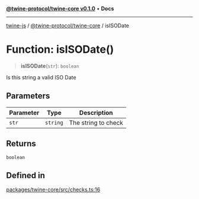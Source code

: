 [**@twine-protocol/twine-core v0.1.0**](../index.md) • **Docs**

***

[twine-js](../../../index.md) / [@twine-protocol/twine-core](../index.md) / isISODate

# Function: isISODate()

> **isISODate**(`str`): `boolean`

Is this string a valid ISO Date

## Parameters

| Parameter | Type | Description |
| ------ | ------ | ------ |
| `str` | `string` | The string to check |

## Returns

`boolean`

## Defined in

[packages/twine-core/src/checks.ts:16](https://github.com/twine-protocol/twine-js/blob/3800995f9c83f4f5711bcf3062ea754a1e4448ce/packages/twine-core/src/checks.ts#L16)
